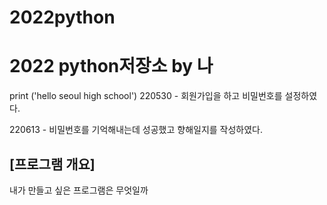 # 2022python
# 2022 python저장소 by 나
print ('hello seoul high school')
220530 - 회원가입을 하고 비밀번호를 설정하였다.

220613 - 비밀번호를 기억해내는데 성공했고 향해일지를 작성하였다.


## [프로그램 개요]
내가 만들고 싶은 프로그램은 무엇일까
